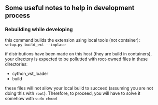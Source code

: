 ## Some useful notes to help in development process

### Rebuilding while developing

this command builds the extension using local tools (not container):
`setup.py build_ext --inplace`

if distributions have been made on this host (they are build in containers), your directory is expected to be pollutted with root-owned files in these directories:

- cython_vst_loader
- build

these files will not allow your local build to succeed (assuming you are not doing this with `root`). Therefore, to proceed, you will have to solve it somehow with `sudo chmod`  

